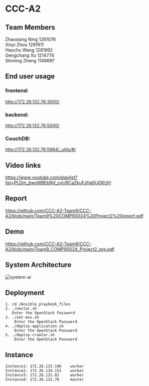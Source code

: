 # CCC-A2

## Team Members

Zhaoxiang Ning 1261076  
Xinyi Zhou 1281911  
Haochu Wang 1281962  
Gengchang Xu 1214774  
Shiming Zheng 1149897 

## End user usage
### frontend:
 http://172.26.132.76:3000/
### backend:
 http://172.26.132.76:5000/
### CouchDB:
 http://172.26.132.76:5984/_utils/#/


## Video links
https://www.youtube.com/playlist?list=PLDm_bwsWBEbNV_cvU9CaZkuFJHa5UGKUH

## Report
https://github.com/CCC-A2-Team9/CCC-A2/blob/main/Team9%20COMP90024%20Project2%20report.pdf

## Demo
https://github.com/CCC-A2-Team9/CCC-A2/blob/main/Team9_COMP90024_Project2_pre.pdf

## System Architecture
![system-ar](https://user-images.githubusercontent.com/71579588/167285200-a6da1de9-a03c-4ff9-8803-277a008fae11.png)

## Deployment
    1. cd /Ansible_playbook_files 
    2. ./nectar.sh  
       Enter the OpenStack Password  
    3. ./set-env.sh  
        Enter the OpenStack Password  
    4. ./deploy-application.sh  
        Enter the OpenStack Password 
    5. ./deploy-crawler.sh  
        Enter the OpenStack Password 
        
## Instance
    Instance1: 172.26.133.196    worker
    Instance2: 172.26.134.151    worker
    Instance3: 172.26.132.82     worker
    Instance4: 172.26.132.76     master
